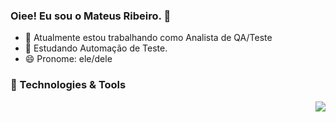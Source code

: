 ### Oiee! Eu sou o Mateus Ribeiro. 👋

- 🔭 Atualmente estou trabalhando como Analista de QA/Teste
- 🌱 Estudando Automação de Teste.
- 😄 Pronome: ele/dele

### 🔧 Technologies & Tools

<a href="https://github.com/kevinfmendes">
  <img align="right" src="https://github-readme-stats.vercel.app/api/top-langs/?username=kevinfmendes&theme=dracula&hide_langs_below=1" />
</a>
